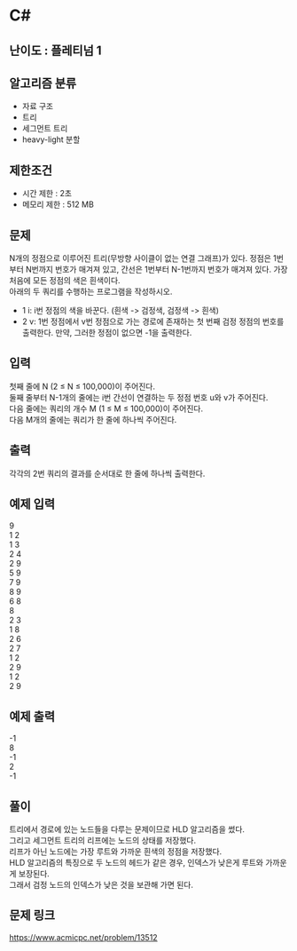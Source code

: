 # C#

## 난이도 : 플레티넘 1

## 알고리즘 분류
  - 자료 구조
  - 트리
  - 세그먼트 트리
  - heavy-light 분할

## 제한조건
  - 시간 제한 : 2초
  - 메모리 제한 : 512 MB

## 문제
N개의 정점으로 이루어진 트리(무방향 사이클이 없는 연결 그래프)가 있다. 정점은 1번부터 N번까지 번호가 매겨져 있고, 간선은 1번부터 N-1번까지 번호가 매겨져 있다. 가장 처음에 모든 정점의 색은 흰색이다.<br/>
아래의 두 쿼리를 수행하는 프로그램을 작성하시오.<br/>

  - 1 i: i번 정점의 색을 바꾼다. (흰색 -> 검정색, 검정색 -> 흰색)
  - 2 v: 1번 정점에서 v번 정점으로 가는 경로에 존재하는 첫 번째 검정 정점의 번호를 출력한다. 만약, 그러한 정점이 없으면 -1을 출력한다.


## 입력
첫째 줄에 N (2 ≤ N ≤ 100,000)이 주어진다.<br/>
둘째 줄부터 N-1개의 줄에는 i번 간선이 연결하는 두 정점 번호 u와 v가 주어진다.<br/>
다음 줄에는 쿼리의 개수 M (1 ≤ M ≤ 100,000)이 주어진다.<br/>
다음 M개의 줄에는 쿼리가 한 줄에 하나씩 주어진다.<br/>


## 출력
각각의 2번 쿼리의 결과를 순서대로 한 줄에 하나씩 출력한다.<br/>


## 예제 입력
9<br/>
1 2<br/>
1 3<br/>
2 4<br/>
2 9<br/>
5 9<br/>
7 9<br/>
8 9<br/>
6 8<br/>
8<br/>
2 3<br/>
1 8<br/>
2 6<br/>
2 7<br/>
1 2<br/>
2 9<br/>
1 2<br/>
2 9<br/>


## 예제 출력
-1<br/>
8<br/>
-1<br/>
2<br/>
-1<br/>


## 풀이
트리에서 경로에 있는 노드들을 다루는 문제이므로 HLD 알고리즘을 썼다.<br/>
그리고 세그먼트 트리의 리프에는 노드의 상태를 저장했다.<br/>
리프가 아닌 노드에는 가장 루트와 가까운 흰색의 정점을 저장했다.<br/>
HLD 알고리즘의 특징으로 두 노드의 헤드가 같은 경우, 인덱스가 낮은게 루트와 가까운게 보장된다.<br/>
그래서 검정 노드의 인덱스가 낮은 것을 보관해 가면 된다.<br/>


## 문제 링크
https://www.acmicpc.net/problem/13512
